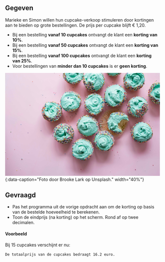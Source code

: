 ## Gegeven
Marieke en Simon willen hun cupcake-verkoop stimuleren door kortingen aan te bieden op grote bestellingen. De prijs per cupcake blijft € 1,20.

* Bij een bestelling **vanaf 10 cupcakes** ontvangt de klant een **korting van 10%**.
* Bij een bestelling **vanaf 50 cupcakes** ontvangt de klant een **korting van 15%**.
* Bij een bestelling **vanaf 100 cupcakes** ontvangt de klant een **korting van 25%**.
* Voor bestellingen van **minder dan 10 cupcakes** is er **geen korting**.

![Enkele lekkere cupcakes.](media/brooke-lark.jpg "Enkele lekkere cupcakes."){:data-caption="Foto door Brooke Lark op Unsplash." width="40%"}

## Gevraagd

* Pas het programma uit de vorige opdracht aan om de korting op basis van de bestelde hoeveelheid te berekenen.
* Toon de eindprijs (na korting) op het scherm. Rond af op twee decimalen.

#### Voorbeeld

Bij 15 cupcakes verschijnt er nu:

```
De totaalprijs van de cupcakes bedraagt 16.2 euro.
```


